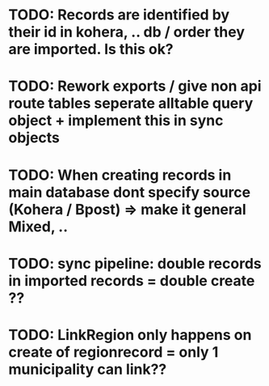 # TODO: Records are identified by their id in kohera, .. db / order they are imported. Is this ok?

# TODO: Rework exports / give non api route tables seperate alltable query object + implement this in sync objects

# TODO: When creating records in main database dont specify source (Kohera / Bpost) => make it general Mixed, ..




# TODO: sync pipeline: double records in imported records = double create ?? 

# TODO: LinkRegion only happens on create of regionrecord = only 1 municipality can link??